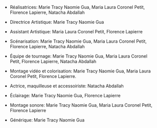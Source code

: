 - Réalisatrices: Marie Tracy Naomie Gua, Maria Laura Coronel Petit, Florence Lapierre, Natacha Abdallah

- Directrice Artistique: Marie Tracy Naomie Gua

- Assistant Artistique: Maria Laura Coronel Petit, Florence Lapierre

- Scénarisation: Marie Tracy Naomie Gua, Maria Laura Coronel Petit, Florence Lapierre, Natacha Abdallah

- Équipe de tournage: Marie Tracy Naomie Gua, Maria Laura Coronel Petit, Florence Lapierre, Natacha Abdallah

- Montage vidéo et colorisation: Marie Tracy Naomie Gua, Maria Laura Coronel Petit, Florence Lapierre.

- Actrice, maquilleuse et accessoiriste: Natacha Abdallah

- Éclairage: Marie Tracy Naomie Gua, Florence Lapierre

- Montage sonore: Marie Tracy Naomie Gua, Maria Laura Coronel Petit, Florence Lapierre

- Générique: Marie Tracy Naomie Gua
